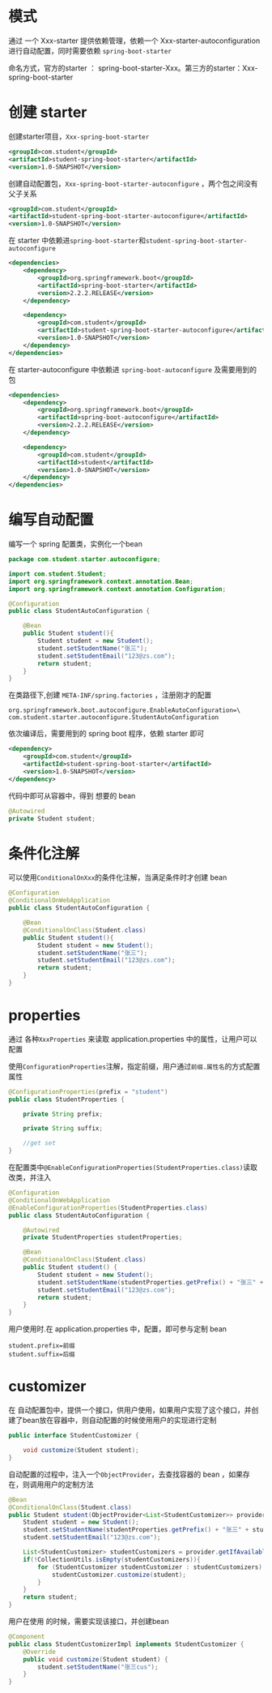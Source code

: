 # 模式

通过 一个 Xxx-starter 提供依赖管理，依赖一个 Xxx-starter-autoconfiguration 进行自动配置，同时需要依赖 `spring-boot-starter`

命名方式，官方的starter ： spring-boot-starter-Xxx。第三方的starter：Xxx-spring-boot-starter

# 创建 starter

 创建starter项目，`Xxx-spring-boot-starter`

```xml
<groupId>com.student</groupId>
<artifactId>student-spring-boot-starter</artifactId>
<version>1.0-SNAPSHOT</version>
```

创建自动配置包，`Xxx-spring-boot-starter-autoconfigure` ，两个包之间没有父子关系

```xml
<groupId>com.student</groupId>
<artifactId>student-spring-boot-starter-autoconfigure</artifactId>
<version>1.0-SNAPSHOT</version>
```



在 starter 中依赖进`spring-boot-starter`和`student-spring-boot-starter-autoconfigure`

```xml
<dependencies>
    <dependency>
        <groupId>org.springframework.boot</groupId>
        <artifactId>spring-boot-starter</artifactId>
        <version>2.2.2.RELEASE</version>
    </dependency>

    <dependency>
        <groupId>com.student</groupId>
        <artifactId>student-spring-boot-starter-autoconfigure</artifactId>
        <version>1.0-SNAPSHOT</version>
    </dependency>
</dependencies>
```



在 starter-autoconfigure 中依赖进 `spring-boot-autoconfigure` 及需要用到的包

```xml
<dependencies>
    <dependency>
        <groupId>org.springframework.boot</groupId>
        <artifactId>spring-boot-autoconfigure</artifactId>
        <version>2.2.2.RELEASE</version>
    </dependency>

    <dependency>
        <groupId>com.student</groupId>
        <artifactId>student</artifactId>
        <version>1.0-SNAPSHOT</version>
    </dependency>
</dependencies>
```



# 编写自动配置

编写一个 spring 配置类，实例化一个bean

```java
package com.student.starter.autoconfigure;

import com.student.Student;
import org.springframework.context.annotation.Bean;
import org.springframework.context.annotation.Configuration;

@Configuration
public class StudentAutoConfiguration {

    @Bean
    public Student student(){
        Student student = new Student();
        student.setStudentName("张三");
        student.setStudentEmail("123@zs.com");
        return student;
    }
}
```

在类路径下,创建 `META-INF/spring.factories` ，注册刚才的配置

```properties
org.springframework.boot.autoconfigure.EnableAutoConfiguration=\
com.student.starter.autoconfigure.StudentAutoConfiguration
```

依次编译后，需要用到的 spring boot 程序，依赖 starter 即可

```xml
<dependency>
    <groupId>com.student</groupId>
    <artifactId>student-spring-boot-starter</artifactId>
    <version>1.0-SNAPSHOT</version>
</dependency>
```

代码中即可从容器中，得到 想要的 bean

```java
@Autowired
private Student student;
```



# 条件化注解

可以使用`ConditionalOnXxx`的条件化注解，当满足条件时才创建 bean

```java
@Configuration
@ConditionalOnWebApplication
public class StudentAutoConfiguration {

    @Bean
    @ConditionalOnClass(Student.class)
    public Student student(){
        Student student = new Student();
        student.setStudentName("张三");
        student.setStudentEmail("123@zs.com");
        return student;
    }
}
```



# properties

通过 各种`XxxProperties` 来读取 application.properties 中的属性，让用户可以配置

使用`ConfigurationProperties`注解，指定前缀，用户通过`前缀.属性名`的方式配置属性

```java
@ConfigurationProperties(prefix = "student")
public class StudentProperties {

    private String prefix;

    private String suffix;

    //get set
}
```

在配置类中`@EnableConfigurationProperties(StudentProperties.class)`读取改类，并注入

```java
@Configuration
@ConditionalOnWebApplication
@EnableConfigurationProperties(StudentProperties.class)
public class StudentAutoConfiguration {

    @Autowired
    private StudentProperties studentProperties;

    @Bean
    @ConditionalOnClass(Student.class)
    public Student student() {
        Student student = new Student();
        student.setStudentName(studentProperties.getPrefix() + "张三" + studentProperties.getSuffix());
        student.setStudentEmail("123@zs.com");
        return student;
    }
}

```

用户使用时.在 application.properties 中，配置，即可参与定制 bean

```properties
student.prefix=前缀
student.suffix=后缀
```

# customizer

在 自动配置包中，提供一个接口，供用户使用，如果用户实现了这个接口，并创建了bean放在容器中，则自动配置的时候使用用户的实现进行定制

```java
public interface StudentCustomizer {

    void customize(Student student);
}
```

自动配置的过程中，注入一个`ObjectProvider`，去查找容器的 bean ，如果存在，则调用用户的定制方法

```java
@Bean
@ConditionalOnClass(Student.class)
public Student student(ObjectProvider<List<StudentCustomizer>> provider) {
    Student student = new Student();
    student.setStudentName(studentProperties.getPrefix() + "张三" + studentProperties.getSuffix());
    student.setStudentEmail("123@zs.com");

    List<StudentCustomizer> studentCustomizers = provider.getIfAvailable();
    if(!CollectionUtils.isEmpty(studentCustomizers)){
        for (StudentCustomizer studentCustomizer : studentCustomizers) {
            studentCustomizer.customize(student);
        }
    }
    return student;
}
```

用户在使用 的时候，需要实现该接口，并创建bean

```java
@Component
public class StudentCustomizerImpl implements StudentCustomizer {
    @Override
    public void customize(Student student) {
        student.setStudentName("张三cus");
    }
}
```

